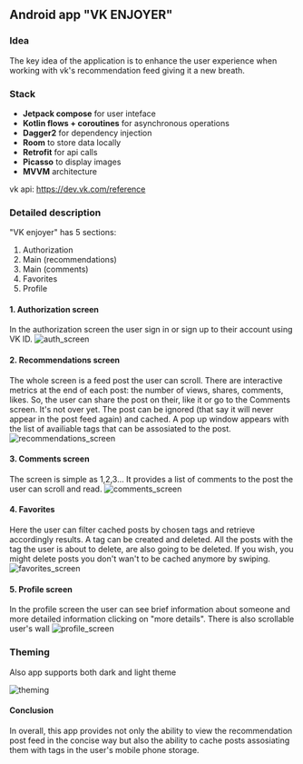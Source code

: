 ## Android app "VK ENJOYER"
### Idea
The key idea of the application is to enhance the user experience when working with vk's recommendation feed giving it a new breath. 

### Stack

* __Jetpack compose__ for user inteface 
* __Kotlin flows + coroutines__ for asynchronous operations 
* __Dagger2__ for dependency injection 
* __Room__ to store data locally 
* __Retrofit__ for api calls
* __Picasso__ to display images
* __MVVM__ architecture

vk api: https://dev.vk.com/reference

### Detailed description
"VK enjoyer" has 5 sections:
1. Authorization
2. Main (recommendations)
3. Main (comments)
4. Favorites
5. Profile 

#### 1. Authorization screen
In the authorization screen the user sign in or sign up to their account using VK ID.
![auth_screen](https://github.com/VladislavDobrihlopez/VkNewsClient/tree/develop/imgs/vk_auth.gif)

#### 2. Recommendations screen
The whole screen is a feed post the user can scroll. There are interactive metrics at the end of each post: the number of views, shares, comments, likes.
So, the user can share the post on their, like it or go to the Comments screen.
It's not over yet. The post can be ignored (that say it will never appear in the post feed again) and cached. A pop up window appears with the list of availiable tags that can be assosiated to the post.
![recommendations_screen](https://github.com/VladislavDobrihlopez/VkNewsClient/tree/develop/imgs/vk_recommendations_feed.gif)

#### 3. Comments screen
The screen is simple as 1,2,3...
It provides a list of comments to the post the user can scroll and read.
![comments_screen](https://github.com/VladislavDobrihlopez/VkNewsClient/tree/develop/imgs/vk_comments.gif)

#### 4. Favorites
Here the user can filter cached posts by chosen tags and retrieve accordingly results.
A tag can be created and deleted. All the posts with the tag the user is about to delete, are also going to be deleted.
If you wish, you might delete posts you don't wan't to be cached anymore by swiping.
![favorites_screen](https://github.com/VladislavDobrihlopez/VkNewsClient/tree/develop/imgs/vk_favorites.gif)

#### 5. Profile screen

In the profile screen the user can see brief information about someone and more detailed information clicking on "more details". There is also scrollable user's wall
![profile_screen](https://github.com/VladislavDobrihlopez/VkNewsClient/tree/develop/imgs/vk_profile.gif)

### Theming

Also app supports both dark and light theme

![theming](https://github.com/VladislavDobrihlopez/VkNewsClient/tree/develop/imgs/vk_theming.gif)

#### Conclusion
In overall, this app provides not only the ability to view the recommendation post feed in the concise way but also the ability to cache posts assosiating them with tags in the user's mobile phone storage. 
